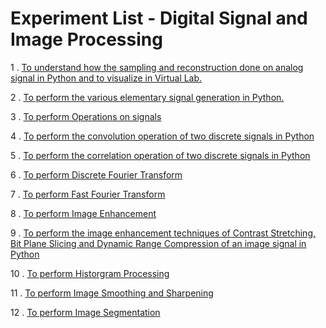 # Experiment List - Digital Signal and Image Processing

1 . [To understand how the sampling and reconstruction done on analog signal in Python and to visualize in Virtual Lab.](https://github.com/HarshOza36/SEM_7/blob/master/DSIP%20Lab/Exp_01.ipynb)

2 . [To perform the various elementary signal generation in Python.](https://github.com/HarshOza36/SEM_7/blob/master/DSIP%20Lab/Exp_02.ipynb)

3 . [To perform Operations on signals]()

4 . [To perform the convolution operation of two discrete signals in Python]()

5 . [To perform the correlation operation of two discrete signals in Python]()

6 . [To perform Discrete Fourier Transform]()

7 . [To perform Fast Fourier Transform]()

8 . [To perform Image Enhancement]()

9 . [To perform the image enhancement techniques of Contrast Stretching, Bit Plane Slicing and Dynamic Range Compression of an image signal in Python]()

10 . [To perform Historgram Processing]()

11 . [To perform Image Smoothing and Sharpening]()

12 . [To perform Image Segmentation]()

